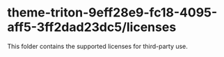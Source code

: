 # theme-triton-9eff28e9-fc18-4095-aff5-3ff2dad23dc5/licenses

This folder contains the supported licenses for third-party use.
